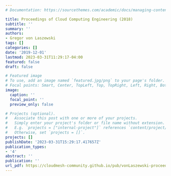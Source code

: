 ```yaml
---
# Documentation: https://sourcethemes.com/academic/docs/managing-content/

title: Proceedings of Cloud Computing Engineering (2018)
subtitle: ''
summary: ''
authors:
- Gregor von Laszewski
tags: []
categories: []
date: '2019-12-01'
lastmod: 2023-03-31T11:29:17-04:00
featured: false
draft: false

# Featured image
# To use, add an image named `featured.jpg/png` to your page's folder.
# Focal points: Smart, Center, TopLeft, Top, TopRight, Left, Right, BottomLeft, Bottom, BottomRight.
image:
  caption: ''
  focal_point: ''
  preview_only: false

# Projects (optional).
#   Associate this post with one or more of your projects.
#   Simply enter your project's folder or file name without extension.
#   E.g. `projects = ["internal-project"]` references `content/project/deep-learning/index.md`.
#   Otherwise, set `projects = []`.
projects: []
publishDate: '2023-03-31T15:29:17.417657Z'
publication_types:
- '4'
abstract: ''
publication: ''
url_pdf: https://cloudmesh-community.github.io/pub/vonLaszewski-proceedings-fa2018.pdf
---
```

